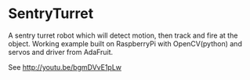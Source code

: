 SentryTurret
============

A sentry turret robot which will detect motion, then track and fire at the object. Working example built on RaspberryPi with OpenCV(python) and servos and driver from AdaFruit.

See http://youtu.be/bgmDVvE1pLw
